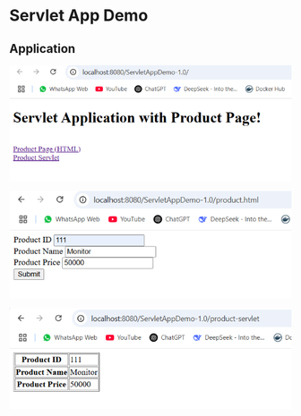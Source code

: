 # Servlet App Demo

## Application
![page.png](readme/page.png)

![page1.png](readme/page1.png)

![page2.png](readme/page2.png)